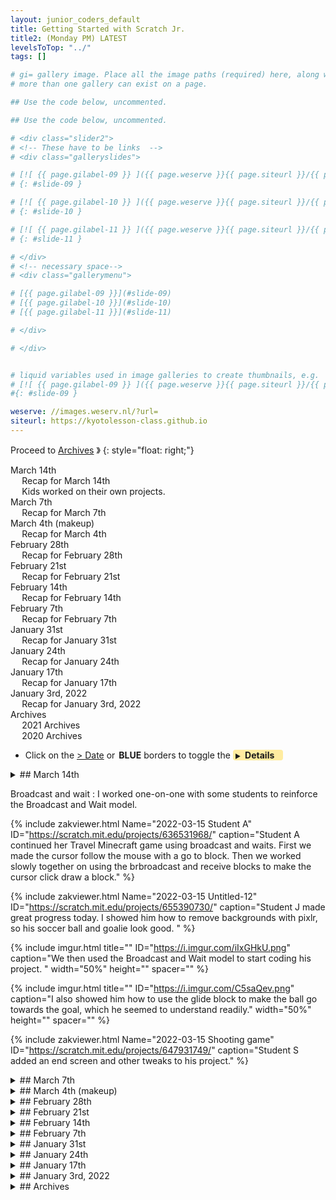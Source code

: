 ```yaml
---
layout: junior_coders_default
title: Getting Started with Scratch Jr.
title2: (Monday PM) LATEST
levelsToTop: "../"
tags: []

# gi= gallery image. Place all the image paths (required) here, along with an (optional) label (goes above the image)then paste the raw markdown in teh appropriate place.
# more than one gallery can exist on a page.

## Use the code below, uncommented.

## Use the code below, uncommented.

# <div class="slider2">
# <!-- These have to be links  -->
# <div class="galleryslides">

# [![ {{ page.gilabel-09 }} ]({{ page.weserve }}{{ page.siteurl }}/{{ page.dir }}{{ page.giurl-09 }}&w=477 )](./{{ page.giurl-09 }}){: target="_blank"}
# {: #slide-09 }

# [![ {{ page.gilabel-10 }} ]({{ page.weserve }}{{ page.siteurl }}/{{ page.dir }}{{ page.giurl-10 }}&w=477 )](./{{ page.giurl-10 }}){: target="_blank"}
# {: #slide-10 }

# [![ {{ page.gilabel-11 }} ]({{ page.weserve }}{{ page.siteurl }}/{{ page.dir }}{{ page.giurl-11 }}&w=477 )](./{{ page.giurl-11 }}){: target="_blank"}
# {: #slide-11 }

# </div>
# <!-- necessary space-->
# <div class="gallerymenu">

# [{{ page.gilabel-09 }}](#slide-09) 
# [{{ page.gilabel-10 }}](#slide-10)  
# [{{ page.gilabel-11 }}](#slide-11) 

# </div>

# </div>


# liquid variables used in image galleries to create thumbnails, e.g.
# [![ {{ page.gilabel-09 }} ]({{ page.weserve }}{{ page.siteurl }}/{{ page.dir }}{{ page.giurl-09 }}&w=477 )](./{{ page.giurl-09 }}){: target="_blank"}
#{: #slide-09 }

weserve: //images.weserv.nl/?url=
siteurl: https://kyotolesson-class.github.io
---
```



 
Proceed to [Archives](./a_mon0500pm-Archives.html) 》 
{: style="float: right;"}
<br clear="both">

<div id="toc">

* [March 14th](#march-14th)
  * [Recap for March 14th](#recap-for-march-14th)
  * [Kids worked on their own projects.](#kids-worked-on-their-own-projects)
* [March 7th](#march-7th)
  * [Recap for March 7th](#recap-for-march-7th)
* [March 4th (makeup)](#march-4th-makeup)
  * [Recap for March 4th](#recap-for-march-4th)
* [February 28th](#february-28th)
  * [Recap for February 28th](#recap-for-february-28th)
* [February 21st](#february-21st)
  * [Recap for February 21st](#recap-for-february-21st)
* [February 14th](#february-14th)
  * [Recap for February 14th](#recap-for-february-14th)
* [February 7th](#february-7th)
  * [Recap for February 7th](#recap-for-february-7th)
* [January 31st](#january-31st)
  * [Recap for January 31st](#recap-for-january-31st)
* [January 24th](#january-24th)
  * [Recap for January 24th](#recap-for-january-24th)
* [January 17th](#january-17th)
  * [Recap for January 17th](#recap-for-january-17th)
* [January 3rd, 2022](#january-3rd-2022)
  * [Recap for January 3rd, 2022](#recap-for-january-3rd-2022)
* [Archives](#archives)
  * [2021 Archives](#2021-archives)
  * [2020 Archives ](#2020-archives-)

</div>

* Click on the [> Date]() or <span style="color: var(--borderblue);  border-left: 9px solid var(--borderblue)!important;border-radius: 4px 4px; font-weight: bold; padding-left: 2px;">BLUE</span> borders to toggle the <span style="background-color:#ffeca0; border-left: 10px solid var(--borderblue) !important;border-radius: 4px 4px;"><b>  &nbsp;<span style="font-size: 70%">▶︎</span>&nbsp;&nbsp;Details&nbsp;&nbsp;&nbsp;&nbsp;</b></span>

<details markdown=1>
<summary markdown=1>## March 14th
</summary>

## March 14th

### Recap for March 14th

Broadcast and Wait Model
  : Today I showed kids a project based on the collaborative exercise from last week. 


{% include imgur.html title="" ID="https://i.imgur.com/ZMC2xZr.png" caption="I highlighted how the the 'Broadcast and Wait Model' is used to organize a project. As a class we walked through coding the first few steps in making the project to show how this simplifies writing projects." width="50%" height="" spacer="" %}



{% include imgur.html title="" ID="https://i.imgur.com/7jYKdkI.png" caption="We coded the dance" width="50%" height="" spacer="" %}


{% include imgur.html title="" ID="https://i.imgur.com/xS8dj16.png" caption="and the falling and exploding of the sharks " width="50%" height="" spacer="" %}



{% include zakviewer.html Name="2022-03-15 2022 03 04 EZ Man Shark Duck Rock You're Welcome EZ to write copy on Scratch" ID="https://scratch.mit.edu/projects/659819762/" caption="This is the final result" %}


### Kids worked on their own projects.

Cat Memes 
  : Two students were inspired by cat memes today.

{% include zakviewer.html Name="2022-03-15 Cate Meme" ID="https://scratch.mit.edu/projects/659354980/" caption="Student K likes cats" %}


{% include zakviewer.html Name="2022-03-15 cursed cat adventure" ID="https://scratch.mit.edu/projects/655407605/" caption="Student K made a cat wedding (unfinished)." %}



{% include zakviewer.html Name="2022-03-15 Student H" ID="https://scratch.mit.edu/projects/659361001/" caption="Student H was inspired by Student K to to make cat memes. I showed him how to find sounds on the internet via soundboards." %}
</details>

Broadcast and wait
  : I worked one-on-one with some students to reinforce the Broadcast and Wait model.


{% include zakviewer.html Name="2022-03-15 Student A" ID="https://scratch.mit.edu/projects/636531968/" caption="Student A continued her Travel Minecraft game using broadcast and waits. First we made the cursor follow the mouse with a go to block. Then we worked slowly together on using the brbroadcast and receive blocks to make the cursor click draw a block." %}


{% include zakviewer.html Name="2022-03-15 Untitled-12" ID="https://scratch.mit.edu/projects/655390730/" caption="Student J made great progress today. I showed him how to remove backgrounds with pixlr, so his soccer ball and goalie look good. " %} 

{% include imgur.html title="" ID="https://i.imgur.com/iIxGHkU.png" caption="We then used the Broadcast and Wait model to start coding his project. " width="50%" height="" spacer="" %}

{% include imgur.html title="" ID="https://i.imgur.com/C5saQev.png" caption="I also showed him how to use the glide block to make the ball go towards the goal, which he seemed to understand readily." width="50%" height="" spacer="" %}

{% include zakviewer.html Name="2022-03-15 Shooting game" ID="https://scratch.mit.edu/projects/647931749/" caption="Student S added an end screen and other tweaks to his project." %}

</details> 


<details markdown=1>
<summary markdown=1>## March 7th
</summary>

## March 7th

### Recap for March 7th
 

Today we started with a simple exercise to demonstrate the concept of Eventts and actions. I went around the room and we created a project where each person would add one event/action pair.  Then I emphasized that each pair becomes a set of blocks in the project.

Our story was: 

1. When the green flag is clicked, The word "Game" and a character appear on teh screen.
2. When we press the character, he dances.
3. When he finishes dancing, sharks fly out of the sky and the word game disappears
4. When they are near the ground, they explode 
5. After they explode, the character dies.
6. After that a duck with a person on it pop on the screen.
7. They swim away.
8. When they are gone, the entire earth appears and everyone (on the earth) becomes Dwayne "the Rock" Johnson.

{% include zakviewer.html Name="2022-03-08 Man Shark Duck Rock on Scratch" ID="https://scratch.mit.edu/projects/655915522/" caption="" %}

Having done that, the students worked on their projects. Most began making their first sprites, as usual by either by getting them from the internet or drawwing them, removing backgrounds, modifying them, which I helped them do. 

Some reached the point where they were coding their projects as well, and most everyone seemed on track:

{% include zakviewer.html Name="2022-03-08 student M" ID="https://scratch.mit.edu/projects/655392474/" caption="" %}


At break the project Sky Island was a big hit.

{% include zakviewer.html Name="2022-03-08 Shootout vs Zombies (ver.2.0) on Scratch" ID="https://scratch.mit.edu/projects/369551424" caption="" %}

</details> 
<details markdown=1>
<summary markdown=1>## March 4th (makeup)
</summary>

## March 4th (makeup)

### Recap for March 4th

Student H began the checklist for his Chaos Project, including a title, goals, and a beginning storyboard.

{% include niceimage-galleryNoTableweserveGifsNoLink.html folder="/images/2022-03-04/" %}



</details>





<details markdown=1>
<summary markdown=1>## February 28th
</summary>

## February 28th

### Recap for February 28th 

Today the class began a new Project Cycle/Contest. We reinforced expectations for class time and looked at the parts of Project Checklist/Storyboard for the Cycle.

{% include zakviewer.html Name="2022-02-27 2022 02 Project Cycle Challenges on Scratch" ID="https://scratch.mit.edu/projects/650291488/" caption="We reviewed the the full project cycle. First we discussed the Cycle Grading Scheme. Next we see how class time will be structured in the Cycle. This is only a slight modification of our current scheme. We
then reviewed the Project Checklist/Storyboard." %}

We made titles and talked about the goals of our projects. Then we looked at some example [Storyboards](./../lessons/Storyboards.html), and the students started making Storyboards.

* Goals, and Stoyboards

{% include niceimage-galleryNoTableweserveGifsNoLink.html folder="/images/2022-02-28/" %}

The homework for next week is to think about the storyboard for your project. This is a crucial step and we will work on it again next week.

</details>



<details markdown=1>
<summary markdown=1>## February 21st
</summary>

## February 21st

### Recap for February 21st

Clones
  : Today we worked as a class on how to use clones. I set up a [Death Ray template project](https://scratch.mit.edu/projects/645734480/) that has same rays, and 2 slots for the children to insert their own code.

{% include zakviewer.html Name="2022-02-23 Death Rays Cloner simple" ID="https://scratch.mit.edu/projects/645734480/" caption="I walked through the steps in Ray 2. " %}

{% include imgur.html title="" ID="https://i.imgur.com/vRcs1Bv.png" caption="" width="" height="" spacer="" %}


{% include imgur.html title="" ID="https://i.imgur.com/OZtk9lS.png" caption="In an extremely simple version, Student K made their clones spawn at the mouse and go to a random position. They also changed the design of the clone. We learned that there is a limit to the number of clones we can have, and that each clone can create its own clones." width="" height="" spacer="" %}


{% include zakviewer.html Name="2022-02-23 Death Rays Cloner simple remix-2 on Scratch" ID="https://scratch.mit.edu/projects/647935325/editor/" caption="" %}


Afterwards, students worked on their own projects, such as:

{% include zakviewer.html Name="2022-02-23 Death Rays Cloner simple remix-2" ID="https://scratch.mit.edu/projects/647937254/" caption="One example. Student J modfied Voldermort and used the pen tool to draw the ray." %}


{% include imgur.html title="" ID="https://i.imgur.com/iiaLs06.png" caption="Student A made her clone go the pointer and then to a fixed position on the screen." width="" height="" spacer="" %}


{% include zakviewer.html Name="2022-02-23 madness" ID="https://scratch.mit.edu/projects/629444361/" caption="Student H worked on making the head of one of his characters turn. First we used go to and move blocks to get the hed in the right position, but noticed the position was wrong if he changed direction. Fixing this involved talking about centering costumes and using an if loop to test teh direction the body is facing. I gave him some sample code to use, which he needs to copy." %}


{% include zakviewer.html Name="2022-02-23 Untitled-11 on Scratch" ID="https://scratch.mit.edu/projects/646586220/editor/" caption="student S made this project. Using the sliders you can change the number, position, and costume of the created clones. Space clears them. " %}

</details>



<details markdown=1>
<summary markdown=1>## February 14th
</summary>

## February 14th

### Recap for February 14th

Travel Minecraft
  : Today Student A and student J continued working on the Minecraft Travel project.

{% include zakviewer.html Name="Minecraft Travel game 2022 02 14" ID="https://scratch.mit.edu/projects/640542562/" caption="Today we worked on the opening title sequence." %}


{% include imgur.html title="" ID="https://i.imgur.com/FDQKiHt.png" caption="I introduced them to the online image editor sketchpad, and we made a logo for the game. I showed them how to change the font, colors, and outline." width="" height="" spacer="" %}

{% include imgur.html title="" ID="https://i.imgur.com/3VweIVA.png" caption="We then imported the logo into the game as a new sprite. Then I showed them how to duplicate the logo and delete letters to create the images for a scrolling effect." width="" height="" spacer="" %}

 
{% include imgur.html title="" ID="https://i.imgur.com/2rsCyE6.png" caption="Lastly, we added code that made the coding effect. " width="" height="" spacer="" %}


{% include zakviewer.html Name="2022-02-14 Mini Games " ID="https://scratch.mit.edu/projects/636531968/" caption="Student A" %}

{% include zakviewer.html Name="2022-02-14 Minecraft" ID="https://scratch.mit.edu/projects/636538976/" caption="Student J" %}


Animation 
  : Student H made his own independent animation.
{% include zakviewer.html Name="2022-02-14 Trip to dentist" ID="https://scratch.mit.edu/projects/643932238/" caption="He seems to have understood the basic principle behind stop motion animation, but still needs a little help aligning the sound." %}



Korean Dalgona
  : Student S continues to improve his Korean cookie game. 

{% include zakviewer.html Name="2022-02-14 Dalgona" ID="https://scratch.mit.edu/projects/629470386/" caption="He added some instructions to the intro screen and made various other changes to make the game more playable, such as making the paths wider. I showed him how to group elements in the paint tool to make it easier to change their properties." %}


Another Bouncing Ball
  : Student K made another contribution to the bouncing ball/blob series.
  
{% include zakviewer.html Name="2022-02-14 blob move to thunderstruck" ID="https://scratch.mit.edu/projects/643922032/" caption="This face that bounces to the music. I helped them find and import the music, Thunderstruck by AC/DC." %}
 
{% include imgur.html title="" ID="https://i.imgur.com/UD9K9TL.png" caption="I showed them how to use repeat blocks instead of copying code." width="" height="" spacer="" %}

Smoke
I challenged Student M to modify this project to create a moving smoke plume. 
{% include zakviewer.html Name="2022-02-14 大戦争ゲーム ver2.0 remix on Scratch" ID="https://scratch.mit.edu/projects/638278496/" caption="I helped him create a new sprite with just the smoke, and he created a series of frames for the smoke effect." %}


</details>


<details markdown=1>
<summary markdown=1>## February 7th
</summary>

## February 7th

### Recap for February 7th

Minecraft Travel 
Several students today continued working on our current class project, Minecraft Travel.

{% include imgur.html title="" ID="https://i.imgur.com/36tKRes.png" caption="This code initializes important variables. Kids learned how to create variables and broadcast messages. Originally the tiles appear in the center and they are moved to the corner by the set x/y blocks." width="" height="" spacer="" %}


{% include imgur.html title="" ID="https://i.imgur.com/5ObGEmr.png" caption="The tile code creates the first few tiles. " width="" height="" spacer="" %}


{% include imgur.html title="" ID="https://i.imgur.com/qENRHLO.png" caption="I then showed students how to make a my block to make it easier to add tiles." width="" height="" spacer="" %}



{% include zakviewer.html Name="2022-02-07 Minecraft Travel game Class project" ID="https://scratch.mit.edu/projects/640047228/" caption="This working version shows the tiles correctly placed." %}



{% include zakviewer.html Name="2022-02-08 Untitled-14" ID="https://scratch.mit.edu/projects/636531968/" caption="Student A " %}

{% include zakviewer.html Name="2022-02-08 Untitled-9" ID="https://scratch.mit.edu/projects/636538976/" caption="Student J" %}


Cat and mouse
  : Student H has made a few projects lately using a forever loop to make a sprite chase the mouse cursor.

{% include imgur.html title="" ID="https://i.imgur.com/6NQob8w.png" caption="" width="" height="" spacer="" %}


{% include zakviewer.html Name="2022-02-08 cat" ID="https://scratch.mit.edu/projects/640095582/" caption="Today's variation has the cat move around a room. Press space to start." %}


Mario Fun
  : Student H worked on this funny project.

{% include zakviewer.html Name="2022-02-08 Untitled-46" ID="https://scratch.mit.edu/projects/640056131/" caption="He created this code by himself based on work we have recently done. It was a good application of recent learning." %}


Two Person Korean Dalgona Game
  : Student S continued working independently on his Korean Dalgona game. Today he made You Died and You Survived screens. 


{% include zakviewer.html Name="2022-02-08 Untitled-9 copy" ID="https://scratch.mit.edu/projects/629470386/" caption="This project was based on a suggestion by me, but the implementation details are his own. The way the players start the game using the keyboard is a smartly done." %}

Pat The Cat
  : Student K made this project, and I was asked for instruction on using messages to initiate actions, though it appears in the end this was not used.

{% include zakviewer.html Name="2022-02-08 Untitled-50" ID="https://scratch.mit.edu/projects/640052321/" caption="Click the hand or the cat to pat the cat." %}


</details>




<details markdown=1>
<summary markdown=1>## January 31st
</summary>

## January 31st

### Recap for January 31st

Minecraft Travel Game 
  : Today we started a new class project. It is based on a version of Minecraft that I wrote. 

{% include zakviewer.html Name="2022-02-01 Minecraft Travel game V1" ID="https://scratch.mit.edu/projects/633644256/" caption="The object of the game is to get the player across the screen using only the given blocks." %}

So far we have done  : 

* Making a tile. This involves using the shift key to keep the tile square and careful sizing so the block is 15x15 pixels. We also make sure the costume is centered. 
* Making a head, body, leg, and arm. This uses the same skills. The arm costume has to be rotated to point forward.
* Using the point to cursor block to make the head and arm point to the mouse.
* Using a forever loop and go to and change y blocks to position the body, head, and arm securely. We talked about how much to change y depends on the size of the characters. 

```
when I receive [start round v]
forever
    go to [body v]    
    change y by ((10) + (12.5))
    point towards [mouse-pointer v] 
end
```
{: .msb}

{% include zakviewer.html Name="2022-01-31 Minecraft Travel game 2022 01 31 on Scratch" ID="https://scratch.mit.edu/projects/635014728/" caption="Today we made the main character in this project, and we made him point toward the cursor. Next week we will add tiles and a cursor." %}

After the break, kids continued working on their own projects.

</details>



<details markdown=1>
<summary markdown=1>## January 24th
</summary>

## January 24th

### Recap for January 24th

Today kids worked on individual projects

{% include zakviewer.html Name="2022-01-24 Mining Game remix on Scratch" ID="https://scratch.mit.edu/projects/632904253/" caption="Todays's Student M hacks include this project, modifying the $ selectors, adding a change background button,changing the button background on press." %}




{% include zakviewer.html Name="2022-01-25 madness" ID="https://scratch.mit.edu/projects/629444361/" caption="Student H added a new character and removed its head, a good review of previous skills. I explained how to adjust the size of the eraser tool to get fine control of the erasure. Then we worked together on creating a 'computer-generated behavior' (as he called it) for the character. I introduced some new blocks, like the distance from block I demonstrated a code to make the character move towards another if they are close enough. We talked about different rotation styles." %}

{% include imgur.html title="" ID="https://i.imgur.com/h9BvlCW.png" caption="This was the final code" width="" height="" spacer="" %}



{% include zakviewer.html Name="2022-01-24 Untitled-16" ID="https://scratch.mit.edu/projects/632897217/" caption="Student A began remixing this project. First she made the four shapes. I showed her how to use bitmaps images to use the fill tool to make it go faster. Then I  helped her be able to copy and reuse costumes to make the buttons and create a consistent look across the project." %}

{% include zakviewer.html Name="2022-01-24 Korean Dalgona game" ID="https://scratch.mit.edu/projects/629470386/" caption="Student S is working on a two person version of the Korean Dalgona game. We had  an interesting bug to fix. He seemed unable to change his pen size. It turned out a missing pen up block in his code allowed the pen to move side to side so it looked like it was thicker than it was. A simple fix (a pen up block) and the pen size is working again." %}




</details>


<details markdown=1>
<summary markdown=1>## January 17th
</summary>

## January 17th

### Recap for January 17th

Today Students worked on individual projects.

{% include zakviewer.html Name="2022-01-18 Student A" ID="https://scratch.mit.edu/projects/625948442/" caption="Student A completed this story project by herself. I helped her learn how to use the glide button to make bee move away." %}


{% include zakviewer.html Name="2022-01-18 madness" ID="https://scratch.mit.edu/projects/629444361/" caption="Student H1 learned how to make animations like this rotating head and walking using onion skinning in the paint editor." %}

{% include zakviewer.html Name="2022-01-18 Untitled-44" ID="https://scratch.mit.edu/projects/615927478/" caption="He also completed the final steps in this Christmas project." %}


{% include zakviewer.html Name="2022-01-18 Untitled-7" ID="https://scratch.mit.edu/projects/620964159/" caption="We struggled to fix a nasty bug in Student J's project. It turned out to be a '+' that had taken the place of a '*' in complicated variable blocks." %}


{% include zakviewer.html Name="2022-01-18 Total Chaos remix on Scratch" ID="https://scratch.mit.edu/projects/629426879/" caption="This Student  hacked this project to allow him to place more fighters in the playing field. Finding the correct block to modify presented a challenge for him but eventually he found it and change the key value to 211. 

<img src='https://i.imgur.com/BQeDEaS.png' >" %}


{% include zakviewer.html Name="2022-01-18 Untitled-9" ID="https://scratch.mit.edu/projects/612052239/" caption="Student S finished his game based on the Korean Dalgona game. When he finished that I suggested it would make a good two person game and he began working on that challenge." %}


{% include imgur.html title="" ID="https://i.imgur.com/2p7gGke.png" caption="After some distraction, Student H2 eventually started importing characters for this..." width="" height="" spacer="" %}

{% include imgur.html title="" ID="https://i.imgur.com/Ko5Gd0e.png" caption="and this project." width="" height="" spacer="" %}




</details>

<details markdown=1>
<summary markdown=1>## January 3rd, 2022
</summary>

## January 3rd, 2022

### Recap for January 3rd, 2022

Today we worked on individual projects, some of which had been ignored since November.

Student H 
{% include zakviewer.html Name="Untitled-44 Student H" ID="https://scratch.mit.edu/projects/624402480/" caption="Student H worked on transferring the chimney from the background to a separate sprite so he could create the effect of Santa going into the house. Then we made it so you can push Santa into the chimney by pressing the p key. This introduced teh student to a bunch of new blocks, so it was good practice for him." %}


```
when [p v] key pressed
if <(backdrop [name v]) = [war]> then
    change y by (-5)
    if <(y position) < [-27]> then
        broadcast [7 v]
        hide
    end
end
```
{: .msb}


{% include zakviewer.html Name="2022 1 6 Untitled-12 " ID="https://scratch.mit.edu/projects/623257163/" caption="Student A is working on recreating and 'Cone Creator' project from scratch. This week she worked on making the cones, and I taught her how to copy and paste lines and edit control points in the paint editor." %}

{% include zakviewer.html Name="2022 1 6 ೃ⁀➷ ✦ Cat - In - A - Cone Creator ˎˊ- remix" ID="https://scratch.mit.edu/projects/623273919/" caption="This is the project she is trying to create." %}

{% include zakviewer.html Name="2022 1 6 Death Rays. copy remix " ID="https://scratch.mit.edu/projects/597164047/" caption="Student S completed his death ray game this week. It still has some quirks but he turned a simple idea I gave him into a working game. good job!!  " %}

{% include imgur.html title="" ID="https://i.imgur.com/j4myu3u.png" caption="He also started working on a game based on a game in Squid game (That's a lot of game!)" width="" height="" spacer="" %}

{% include zakviewer.html Name="2022 1 6 Miki xmas 2022 1 3 M " ID="https://scratch.mit.edu/projects/624437136/" caption="Student M is making further additions to his Christmas project, including adding a black Santa." %}



</details>


<details markdown=1>
<summary markdown=1>## Archives
</summary>


## Archives 

### [2021 Archives](./a_mon0500pm-Archives2021.html)
### [2020 Archives ](./a_mon0500pm-Archives2020.html)

</details>
<!-- <div class="bottomSpacer">

</div> -->
